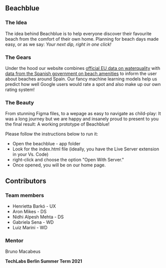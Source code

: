 ## Beachblue

### The Idea

The idea behind Beachblue is to help everyone discover their favourite beach from the comfort of their own home. Planning for beach days made easy, or as we say: *Your next dip, right in one click!*

### The Gears

Under the hood our website combines [official EU data on waterquality](https://www.eea.europa.eu/data-and-maps/data/bathing-water-directive-status-of-bathing-water-12) with [data from the Spanish government on beach amenities](https://opendata.esri.es/datasets/playas-espa%C3%B1olas/explore?location=35.487513%2C-6.807217%2C5.55) to inform the user about beaches around Spain. Our fancy machine learning models help us predict how well Google users would rate a spot and also make up our own rating system!

### The Beauty

From stunning Figma files, to a wepage as easy to navigate as child-play: It was a long journey but we are happy and insanely proud to present to you the final result: A working prototype of Beachblue!

Please follow the instructions below to run it:

- Open the beachblue - app folder
- Look for the index.html file (ideally, you have the Live Server extension in your Vs. Code)
- right-click and choose the option "Open With Server."
- Once opened, you will be on our home page.


## Contributors

### Team members

- Henrietta Barkó - UX
- Aron Mikes - DS
- Nidhi Alpesh Mehta - DS
- Gabriela Sena - WD
- Luiz Marini - WD

### Mentor 
Bruno Macabeus 

**TechLabs Berlin Summer Term 2021**
